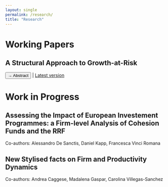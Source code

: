 ```yaml
---
layout: single
permalink: /research/
title: "Research"
---
```


# Working Papers

## A Structural Approach to Growth-at-Risk

<button onclick="toggleAbstract('abstract1')">→ Abstract</button> | [Latest version](/assets/GaR.pdf)

<div id="abstract1" style="display:none;">
We identify the structural impulse responses of quantiles of the outcome variable to a shock. Our estimation strategy explicitly distinguishes treatment from control variables, allowing us to model responses of unconditional quantiles while using controls for identification. Disentangling the effect of adding control variables on identification versus interpretation brings our structural quantile impulse responses conceptually closer to structural mean impulse responses. Applying our methodology to study the impact of financial shocks on lower quantiles of output growth confirms that financial shocks have an outsized effect on growth-at-risk, but the magnitude of our estimates is more extreme than in previous studies.
</div>

# Work in Progress

## Assessing the Impact of European Investement Programmes: a Firm-level Analysis of Cohesion Funds and the RRF
Co-authors: Alessandro De Sanctis, Daniel Kapp, Francesca Vinci Romana


## New Stylised facts on Firm and Productivity Dynamics
Co-authors: Andrea Caggese, Madalena Gaspar, Carolina Villegas-Sanchez
